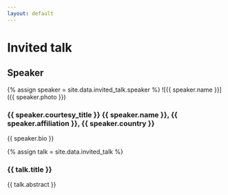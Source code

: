 ```yaml
---
layout: default
---
```


# Invited talk

## Speaker

{% assign speaker = site.data.invited_talk.speaker %}
![{{ speaker.name }}]({{ speaker.photo }})

### {{ speaker.courtesy_title }} {{ speaker.name }}, {{ speaker.affiliation }}, {{ speaker.country }}

{{ speaker.bio }}

{% assign talk = site.data.invited_talk %}
### {{ talk.title }}

{{ talk.abstract }}